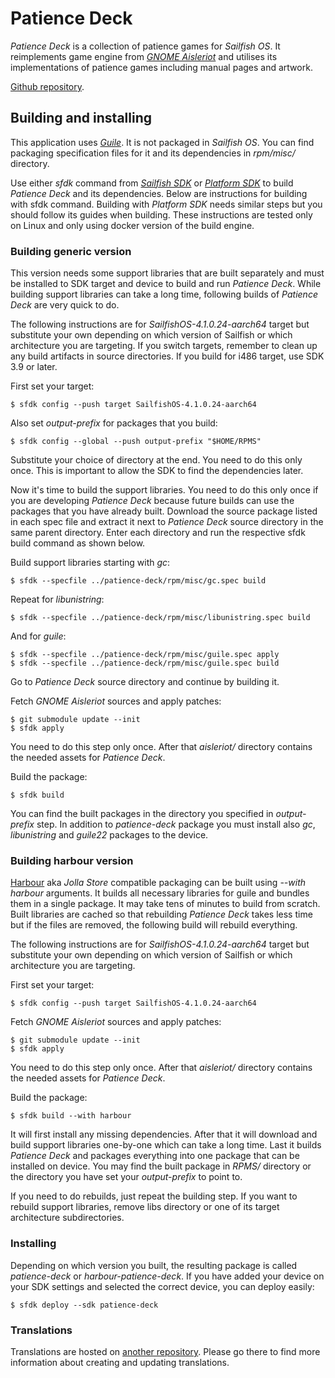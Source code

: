 Patience Deck
=============
_Patience Deck_ is a collection of patience games for _Sailfish OS_.
It reimplements game engine from
[_GNOME Aisleriot_](https://wiki.gnome.org/Apps/Aisleriot) and utilises its
implementations of patience games including manual pages and artwork.

[Github repository](https://github.com/Tomin1/patience-deck/).

Building and installing
-----------------------
This application uses [_Guile_](https://www.gnu.org/software/guile/). It is not
packaged in _Sailfish OS_. You can find packaging specification files for it and
its dependencies in _rpm/misc/_ directory.

Use either _sfdk_ command from
[_Sailfish SDK_](https://sailfishos.org/wiki/Sailfish_SDK) or
[_Platform SDK_](https://sailfishos.org/wiki/Platform_SDK) to build _Patience
Deck_ and its dependencies. Below are instructions for building with sfdk
command. Building with _Platform SDK_ needs similar steps but you should follow
its guides when building. These instructions are tested only on Linux and only
using docker version of the build engine.

### Building generic version
This version needs some support libraries that are built separately and must be
installed to SDK target and device to build and run _Patience Deck_. While
building support libraries can take a long time, following builds of _Patience
Deck_ are very quick to do.

The following instructions are for _SailfishOS-4.1.0.24-aarch64_ target but
substitute your own depending on which version of Sailfish or which
architecture you are targeting. If you switch targets, remember to clean up any
build artifacts in source directories. If you build for i486 target, use SDK
3.9 or later.

First set your target:

    $ sfdk config --push target SailfishOS-4.1.0.24-aarch64

Also set _output-prefix_ for packages that you build:

    $ sfdk config --global --push output-prefix "$HOME/RPMS"

Substitute your choice of directory at the end. You need to do this only once.
This is important to allow the SDK to find the dependencies later.

Now it's time to build the support libraries. You need to do this only once if
you are developing _Patience Deck_ because future builds can use the packages
that you have already built. Download the source package listed in each spec
file and extract it next to _Patience Deck_ source directory in the same parent
directory. Enter each directory and run the respective sfdk build command as
shown below.

Build support libraries starting with _gc_:

    $ sfdk --specfile ../patience-deck/rpm/misc/gc.spec build

Repeat for _libunistring_:

    $ sfdk --specfile ../patience-deck/rpm/misc/libunistring.spec build

And for _guile_:

    $ sfdk --specfile ../patience-deck/rpm/misc/guile.spec apply
    $ sfdk --specfile ../patience-deck/rpm/misc/guile.spec build

Go to _Patience Deck_ source directory and continue by building it.

Fetch _GNOME Aisleriot_ sources and apply patches:

    $ git submodule update --init
    $ sfdk apply

You need to do this step only once. After that _aisleriot/_ directory
contains the needed assets for _Patience Deck_.

Build the package:

    $ sfdk build

You can find the built packages in the directory you specified in
_output-prefix_ step. In addition to _patience-deck_ package you must install
also _gc_, _libunistring_ and _guile22_ packages to the device.

### Building harbour version
[Harbour](https://harbour.jolla.com/) aka _Jolla Store_ compatible packaging
can be built using _--with harbour_ arguments. It builds all necessary
libraries for guile and bundles them in a single package. It may take tens of
minutes to build from scratch. Built libraries are cached so that rebuilding
_Patience Deck_ takes less time but if the files are removed, the following
build will rebuild everything.

The following instructions are for _SailfishOS-4.1.0.24-aarch64_ target but
substitute your own depending on which version of Sailfish or which
architecture you are targeting.

First set your target:

    $ sfdk config --push target SailfishOS-4.1.0.24-aarch64

Fetch _GNOME Aisleriot_ sources and apply patches:

    $ git submodule update --init
    $ sfdk apply

You need to do this step only once. After that _aisleriot/_ directory
contains the needed assets for _Patience Deck_.

Build the package:

    $ sfdk build --with harbour

It will first install any missing dependencies. After that it will download and
build support libraries one-by-one which can take a long time. Last it builds
_Patience Deck_ and packages everything into one package that can be installed
on device. You may find the built package in _RPMS/_ directory or the directory
you have set your _output-prefix_ to point to.

If you need to do rebuilds, just repeat the building step. If you want to
rebuild support libraries, remove libs directory or one of its target
architecture subdirectories.

### Installing
Depending on which version you built, the resulting package is called
_patience-deck_ or _harbour-patience-deck_. If you have added your device on
your SDK settings and selected the correct device, you can deploy easily:

    $ sfdk deploy --sdk patience-deck

### Translations
Translations are hosted on [another
repository](https://github.com/Tomin1/patience-deck-l10n). Please go there to
find more information about creating and updating translations.
